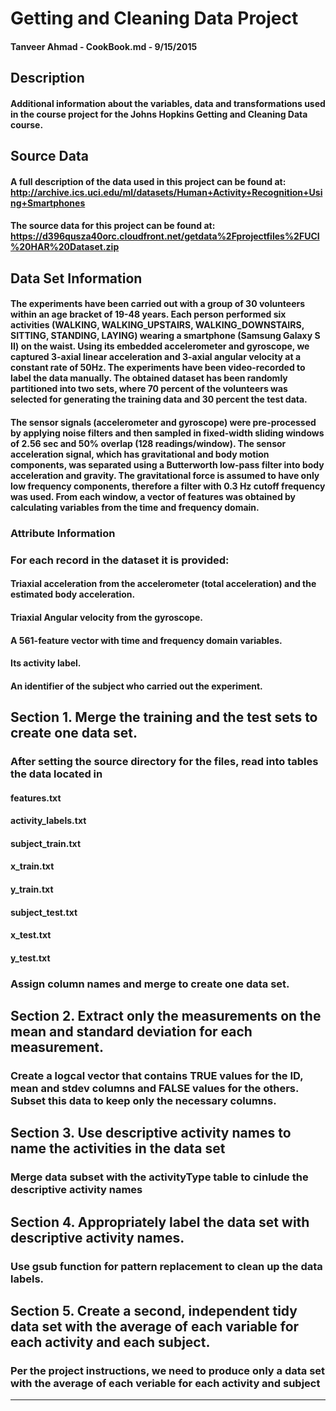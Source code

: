 # Getting and Cleaning Data Project

#### Tanveer Ahmad - CookBook.md - 9/15/2015

## Description

#### Additional information about the variables, data and transformations used in the course project for the Johns Hopkins Getting and Cleaning Data course.

## Source Data

#### A full description of the data used in this project can be found at:  http://archive.ics.uci.edu/ml/datasets/Human+Activity+Recognition+Using+Smartphones

#### The source data for this project can be found at: https://d396qusza40orc.cloudfront.net/getdata%2Fprojectfiles%2FUCI%20HAR%20Dataset.zip

## Data Set Information

#### The experiments have been carried out with a group of 30 volunteers within an age bracket of 19-48 years. Each person performed six activities (WALKING, WALKING_UPSTAIRS, WALKING_DOWNSTAIRS, SITTING, STANDING, LAYING) wearing a smartphone (Samsung Galaxy S II) on the waist. Using its embedded accelerometer and gyroscope, we captured 3-axial linear acceleration and 3-axial angular velocity at a constant rate of 50Hz. The experiments have been video-recorded to label the data manually. The obtained dataset has been randomly partitioned into two sets, where 70 percent of the volunteers was selected for generating the training data and 30 percent the test data.

#### The sensor signals (accelerometer and gyroscope) were pre-processed by applying noise filters and then sampled in fixed-width sliding windows of 2.56 sec and 50% overlap (128 readings/window). The sensor acceleration signal, which has gravitational and body motion components, was separated using a Butterworth low-pass filter into body acceleration and gravity. The gravitational force is assumed to have only low frequency components, therefore a filter with 0.3 Hz cutoff frequency was used. From each window, a vector of features was obtained by calculating variables from the time and frequency domain.

### Attribute Information

### For each record in the dataset it is provided:

#### Triaxial acceleration from the accelerometer (total acceleration) and the estimated body acceleration.
#### Triaxial Angular velocity from the gyroscope.
#### A 561-feature vector with time and frequency domain variables.
#### Its activity label.
#### An identifier of the subject who carried out the experiment.

## Section 1. Merge the training and the test sets to create one data set.

### After setting the source directory for the files, read into tables the data located in

#### features.txt
#### activity_labels.txt
#### subject_train.txt
#### x_train.txt
#### y_train.txt
#### subject_test.txt
#### x_test.txt
#### y_test.txt

### Assign column names and merge to create one data set.

## Section 2. Extract only the measurements on the mean and standard deviation for each   measurement.

### Create a logcal vector that contains TRUE values for the ID, mean and stdev columns and FALSE values for the others. Subset this data to keep only the necessary columns.

## Section 3. Use descriptive activity names to name the activities in the data set

### Merge data subset with the activityType table to cinlude the descriptive activity names

## Section 4. Appropriately label the data set with descriptive activity names.

### Use gsub function for pattern replacement to clean up the data labels.

## Section 5. Create a second, independent tidy data set with the average of each variable for each activity and each subject.

### Per the project instructions, we need to produce only a data set with the average of each veriable for each activity and subject


---




